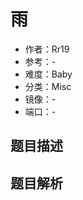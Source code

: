 # 雨

- 作者：Rr19
- 参考：-
- 难度：Baby
- 分类：Misc
- 镜像：-
- 端口：-

## 题目描述

<description>

## 题目解析

<analysis>
